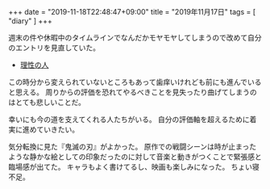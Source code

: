 +++
date = "2019-11-18T22:48:47+09:00"
title = "2019年11月17日"
tags = [ "diary" ]
+++

週末の件や休暇中のタイムラインでなんだかモヤモヤしてしまうので改めて自分のエントリを見直していた。

- [理性の人](https://blog.monochromegane.com/blog/2018/08/16/reason/)

この時分から変えられていないところもあって歯痒いけれども前にも進んでいると思える。
周りからの評価を恐れてやるべきことを見失ったり曲げてしまうのはとても悲しいことだ。

幸いにも今の道を支えてくれる人たちがいる。
自分の評価軸を超えるために着実に進めていきたい。

気分転換に見た『鬼滅の刃』がよかった。
原作での戦闘シーンは時が止まったような静かな絵としての印象だったのに対して音楽と動きがつくことで緊張感と臨場感が出てた。
キャラもよく書けてるし、映画も楽しみになった。
ちょい寝不足。

